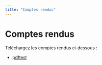 ```yaml
---
title: "Comptes rendus"
---
```


# Comptes rendus

Téléchargez les comptes rendus ci-dessous :

- [pdftest](comptes_rendus/PDF_TestPage.pdf)
